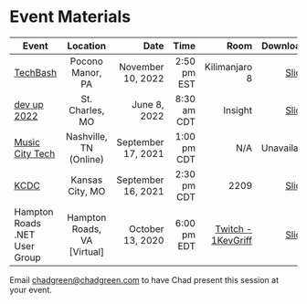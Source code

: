 # Event Materials

| Event | Location | Date | Time | Room | Downloads |
|-------|:--------:|-----:|-----:|-----:|----------:|
| [TechBash](https://techbash.com/) | Pocono Manor, PA | November 10, 2022 | 2:50 pm EST | Kilimanjaro 8 | [Slides](ChChChChanges-Techbash.pdf) |
| [dev up 2022](https://www.devupconf.org/speakers/chad-green) | St. Charles, MO | June 8, 2022 | 8:30 am CDT | Insight | [Slides](ChChChChanges-DevUp.pdf) |
| [Music City Tech](https://whova.com/embedded/speaker_session_detail/music_202109/1891041/) | Nashville, TN (Online) | September 17, 2021 | 1:00 pm CDT | N/A | Unavailable |
| [KCDC](https://www.kcdc.info/) | Kansas City, MO | September 16, 2021 | 2:30 pm CDT | 2209 | [Slides](https://chadgreen.blob.core.windows.net/slides/ChChChChanges-KCDC.pdf) |
| Hampton Roads .NET User Group | Hampton Roads, VA [Virtual] | October 13, 2020 | 6:00 pm EDT | [Twitch - 1KevGriff](https://twitch.tv/1kevgriff) | [Slides](https://chadgreen.blob.core.windows.net/slides/Ch-ch-ch-changes%20-%20Tracing%20Changes%20in%20Azure%20Cosmos%20DB%20-%20Hampton%20Roads%20Net%20User%20Group.pdf) |

Email [chadgreen@chadgreen.com](mailto:chadgreen@chadgreen.com?subject=Presentation%20Request:%20Presentation%20Title) to have Chad present this session at your event.
